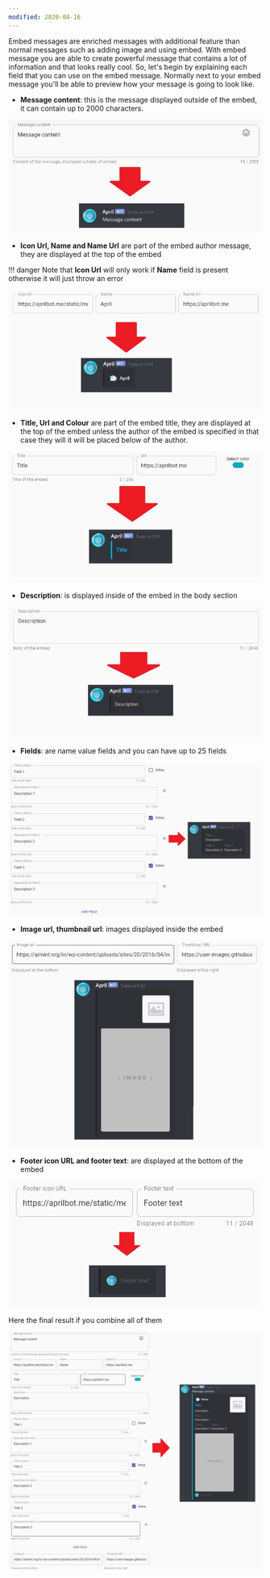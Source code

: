 ```yaml
---
modified: 2020-04-16
---
```


Embed messages are enriched messages with additional feature than normal messages such as adding image
and using embed. With embed message you are able to create powerful message that contains a lot of 
information and that looks really cool. So, let's begin by explaining each field that you can
use on the embed message. Normally next to your embed message you'll be able to preview how
your message is going to look like.

* __**Message content**__: this is the message displayed outside of the embed, it can contain up
to 2000 characters.

![Message content](assets/images/embed-message-content.jpg)

* __**Icon Url, Name and Name Url**__ are part of the embed author message, they are displayed at 
the top of the embed

!!! danger
    Note that **Icon Url** will only work if **Name** field is present otherwise it will just throw an 
    error

![Embed](assets/images/embed-author.jpg)

* __**Title, Url and Colour**__ are part of the embed title, they are displayed at the top of the
embed unless the author of the embed is specified in that case they will it will be placed below of
the author. 

![Embed](assets/images/embed-title.jpg)

* __**Description**__: is displayed inside of the embed in the body section

![Embed](assets/images/embed-description.jpg)

* __**Fields**__: are name value fields and you can have up to 25 fields

![Embed](assets/images/embed-fields.jpg)

* __**Image url, thumbnail url**__: images displayed inside the embed

![Embed](assets/images/embed-image.jpg)

* __**Footer icon URL and footer text**__: are displayed at the bottom of the embed

![Embed](assets/images/embed-footer.jpg)

Here the final result if you combine all of them

![Embed](assets/images/embed-message-final.jpg)